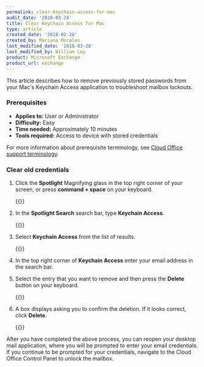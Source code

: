```yaml
---
permalink: clear-keychain-access-for-mac
audit_date: '2018-03-28'
title: Clear Keychain Access for Mac
type: article
created_date: '2018-02-28'
created_by: Mariana Morales
last_modified_date: '2018-03-28'
last_modified_by: William Loy
product: Microsoft Exchange
product_url: exchange
---
```


This article describes how to remove previously stored passwords from your Mac's Keychain Access application to troubleshoot mailbox lockouts.


### Prerequisites

- **Applies to:** User or Administrator
- **Difficulty:** Easy
- **Time needed:** Approximately 10 minutes
- **Tools required:** Access to device with stored credentials

For more information about prerequisite terminology, see [Cloud Office support terminology](/support/how-to/cloud-office-support-terminology).

### Clear old credentials

1. Click the **Spotlight** Magnifying glass in the top right corner of your screen, or press **command + space** on your keyboard.

   {{<image src="mag_glass.png" alt="" title="">}}

2. In the **Spotlight Search** search bar, type **Keychain Access**.

   {{<image src="spotlight_search.png" alt="" title="">}}

3. Select **Keychain Access** from the list of results.

   {{<image src="keychain_access_result.png" alt="" title="">}}

4. In the top right corner of **Keychain Access** enter your email address in the search bar.
5. Select the entry that you want to remove and then press the **Delete** button on your keyboard.

   {{<image src="search_email.png" alt="" title="">}}

6. A box displays asking you to confirm the deletion. If it looks correct, click **Delete**.

   {{<image src="delete_keychain.png" alt="" title="">}}


After you have completed the above process, you can reopen your desktop mail application, where you will be prompted to enter your email credentials. If you continue to be prompted for your credentials, navigate to the Cloud Office Control Panel to unlock the mailbox.
